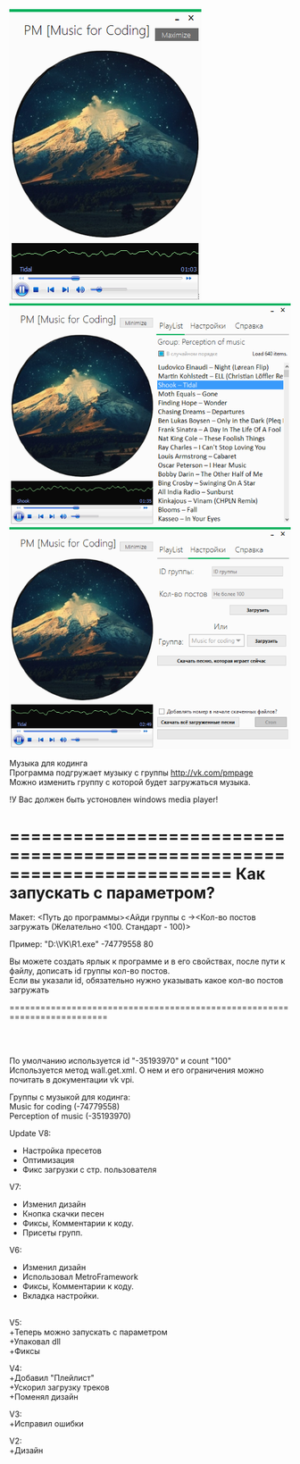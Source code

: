 <img src='p1.PNG'>
<img src='p2.PNG'>
<img src='p3.PNG'>

Музыка для кодинга</br>
Программа подгружает музыку с группы http://vk.com/pmpage </br>
Можно изменить группу с которой будет загружаться музыка.</br>


!У Вас должен быть устоновлен windows media player!
 

=========================================================================
Как запускать с параметром?
===
Макет: <Путь до программы><Айди группы с -><Кол-во постов загружать (Желательно <100. Стандарт - 100)>

Пример: "D:\VK\R1.exe" -74779558 80

Вы можете создать ярлык к программе и в его свойствах, после пути к файлу, дописать id группы кол-во постов. </br>
Если вы указали id, обязательно нужно указывать какое кол-во постов загружать

=========================================================================

</br>
</br>

По умолчанию используется id "-35193970" и count "100" </br>
Используется метод wall.get.xml. О нем и его ограничения можно почитать в документации vk vpi. </br>

Группы с музыкой для кодинга: </br>
Music for coding (-74779558) </br>
Perception of music (-35193970)






Update
V8:</br>
+ Настройка пресетов</br>
+ Оптимизация</br>
+ Фикс загрузки с стр. пользователя</br>


V7:</br>
+ Изменил дизайн</br>
+ Кнопка скачки песен</br>
+ Фиксы, Комментарии к коду.</br>
+ Присеты групп. </br>

V6:</br>
+ Изменил дизайн</br>
+ Использовал MetroFramework
+ Фиксы, Комментарии к коду.</br>
+ Вкладка настройки. </br>

</br>
V5:</br>
+Теперь можно запускать с параметром</br>
+Упаковал dll</br>
+Фиксы</br>

V4:</br>
+Добавил "Плейлист"</br>
+Ускорил загрузку треков</br>
+Поменял дизайн</br>

V3:</br>
+Исправил ошибки</br>

V2:</br>
+Дизайн</br>